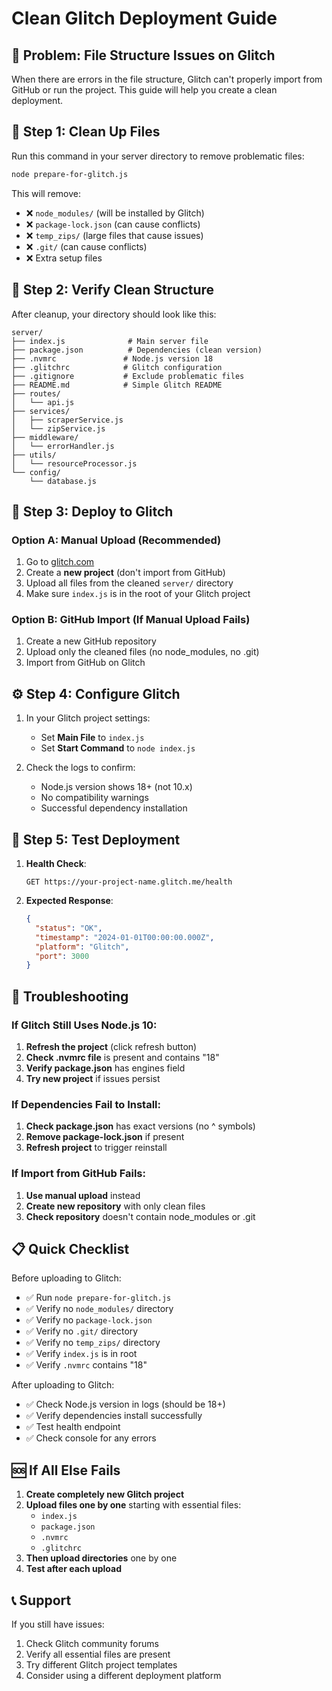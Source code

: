 # Clean Glitch Deployment Guide

## 🚨 **Problem**: File Structure Issues on Glitch

When there are errors in the file structure, Glitch can't properly import from GitHub or run the project. This guide will help you create a clean deployment.

## 🧹 **Step 1: Clean Up Files**

Run this command in your server directory to remove problematic files:

```bash
node prepare-for-glitch.js
```

This will remove:
- ❌ `node_modules/` (will be installed by Glitch)
- ❌ `package-lock.json` (can cause conflicts)
- ❌ `temp_zips/` (large files that cause issues)
- ❌ `.git/` (can cause conflicts)
- ❌ Extra setup files

## 📁 **Step 2: Verify Clean Structure**

After cleanup, your directory should look like this:

```
server/
├── index.js              # Main server file
├── package.json          # Dependencies (clean version)
├── .nvmrc               # Node.js version 18
├── .glitchrc            # Glitch configuration
├── .gitignore           # Exclude problematic files
├── README.md            # Simple Glitch README
├── routes/
│   └── api.js
├── services/
│   ├── scraperService.js
│   └── zipService.js
├── middleware/
│   └── errorHandler.js
├── utils/
│   └── resourceProcessor.js
└── config/
    └── database.js
```

## 🚀 **Step 3: Deploy to Glitch**

### Option A: Manual Upload (Recommended)
1. Go to [glitch.com](https://glitch.com)
2. Create a **new project** (don't import from GitHub)
3. Upload all files from the cleaned `server/` directory
4. Make sure `index.js` is in the root of your Glitch project

### Option B: GitHub Import (If Manual Upload Fails)
1. Create a new GitHub repository
2. Upload only the cleaned files (no node_modules, no .git)
3. Import from GitHub on Glitch

## ⚙️ **Step 4: Configure Glitch**

1. In your Glitch project settings:
   - Set **Main File** to `index.js`
   - Set **Start Command** to `node index.js`

2. Check the logs to confirm:
   - Node.js version shows 18+ (not 10.x)
   - No compatibility warnings
   - Successful dependency installation

## 🧪 **Step 5: Test Deployment**

1. **Health Check**:
   ```
   GET https://your-project-name.glitch.me/health
   ```

2. **Expected Response**:
   ```json
   {
     "status": "OK",
     "timestamp": "2024-01-01T00:00:00.000Z",
     "platform": "Glitch",
     "port": 3000
   }
   ```

## 🔧 **Troubleshooting**

### If Glitch Still Uses Node.js 10:
1. **Refresh the project** (click refresh button)
2. **Check .nvmrc file** is present and contains "18"
3. **Verify package.json** has engines field
4. **Try new project** if issues persist

### If Dependencies Fail to Install:
1. **Check package.json** has exact versions (no ^ symbols)
2. **Remove package-lock.json** if present
3. **Refresh project** to trigger reinstall

### If Import from GitHub Fails:
1. **Use manual upload** instead
2. **Create new repository** with only clean files
3. **Check repository** doesn't contain node_modules or .git

## 📋 **Quick Checklist**

Before uploading to Glitch:
- ✅ Run `node prepare-for-glitch.js`
- ✅ Verify no `node_modules/` directory
- ✅ Verify no `package-lock.json`
- ✅ Verify no `.git/` directory
- ✅ Verify no `temp_zips/` directory
- ✅ Verify `index.js` is in root
- ✅ Verify `.nvmrc` contains "18"

After uploading to Glitch:
- ✅ Check Node.js version in logs (should be 18+)
- ✅ Verify dependencies install successfully
- ✅ Test health endpoint
- ✅ Check console for any errors

## 🆘 **If All Else Fails**

1. **Create completely new Glitch project**
2. **Upload files one by one** starting with essential files:
   - `index.js`
   - `package.json`
   - `.nvmrc`
   - `.glitchrc`
3. **Then upload directories** one by one
4. **Test after each upload**

## 📞 **Support**

If you still have issues:
1. Check Glitch community forums
2. Verify all essential files are present
3. Try different Glitch project templates
4. Consider using a different deployment platform 
